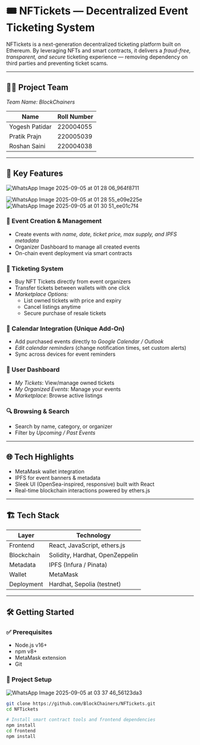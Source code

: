 # 🎟 NFTickets — Decentralized Event Ticketing System  

NFTickets is a next-generation decentralized ticketing platform built on Ethereum. By leveraging NFTs and smart contracts, it delivers a *fraud-free, transparent, and secure* ticketing experience — removing dependency on third parties and preventing ticket scams.  

---

## 👨‍💻 Project Team  
*Team Name: BlockChainers*  

| Name           | Roll Number |
|----------------|-------------|
| Yogesh Patidar | 220004055   |
| Pratik Prajn   | 220005039   |
| Roshan Saini   | 220004038   |

---

## 🚀 Key Features  

![WhatsApp Image 2025-09-05 at 01 28 06_964f8711](https://github.com/user-attachments/assets/944d79ae-c47d-4324-b3e4-f7011a92711e)

![WhatsApp Image 2025-09-05 at 01 28 55_e09e225e](https://github.com/user-attachments/assets/209bece9-ce77-430f-aaae-2b917d9c2d57)
![WhatsApp Image 2025-09-05 at 01 30 51_ee01c7f4](https://github.com/user-attachments/assets/50309829-d10b-47de-92e9-8566b9ec2627)

### 🧾 Event Creation & Management  
- Create events with *name, date, ticket price, max supply, and IPFS metadata*  
- Organizer Dashboard to manage all created events  
- On-chain event deployment via smart contracts  

### 🎫 Ticketing System  
- Buy NFT Tickets directly from event organizers  
- Transfer tickets between wallets with one click  
- *Marketplace Options:*  
  - List owned tickets with price and expiry  
  - Cancel listings anytime  
  - Secure purchase of resale tickets  

### 📅 Calendar Integration (Unique Add-On)  
- Add purchased events directly to *Google Calendar / Outlook*  
- *Edit calendar reminders* (change notification times, set custom alerts)  
- Sync across devices for event reminders  

### 👤 User Dashboard  
- *My Tickets*: View/manage owned tickets  
- *My Organized Events*: Manage your events  
- *Marketplace*: Browse active listings  

### 🔍 Browsing & Search  
- Search by name, category, or organizer  
- Filter by *Upcoming / Past Events*  

---

## 🌐 Tech Highlights  
- MetaMask wallet integration  
- IPFS for event banners & metadata  
- Sleek UI (OpenSea-inspired, responsive) built with React  
- Real-time blockchain interactions powered by ethers.js  

---

## 🏗 Tech Stack  

| Layer       | Technology                         |
|-------------|------------------------------------|
| Frontend    | React, JavaScript, ethers.js       |
| Blockchain  | Solidity, Hardhat, OpenZeppelin    |
| Metadata    | IPFS (Infura / Pinata)             |
| Wallet      | MetaMask                           |
| Deployment  | Hardhat, Sepolia (testnet)         |

---

## 🛠 Getting Started  

### ✅ Prerequisites  
- Node.js v16+  
- npm v8+  
- MetaMask extension  
- Git  

### 🔧 Project Setup  
![WhatsApp Image 2025-09-05 at 03 37 46_56123da3](https://github.com/user-attachments/assets/33224e9b-19c7-46d5-b70b-34d395c132a9)

```bash
git clone https://github.com/BlockChainers/NFTickets.git
cd NFTickets

# Install smart contract tools and frontend dependencies
npm install
cd frontend
npm install
